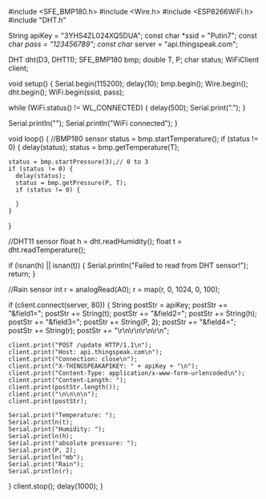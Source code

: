 #include <SFE_BMP180.h>
#include <Wire.h>
#include <ESP8266WiFi.h>
#include "DHT.h"

String apiKey = "3YHS4ZL024XQ5DUA";
const char *ssid =  "Putin7";
const char *pass =  "123456789";
const char* server = "api.thingspeak.com";


DHT dht(D3, DHT11);
SFE_BMP180 bmp;
double T, P;
char status;
WiFiClient client;


void setup() {
  Serial.begin(115200);
  delay(10);
  bmp.begin();
  Wire.begin();
  dht.begin();
  WiFi.begin(ssid, pass);


  while (WiFi.status() != WL_CONNECTED) {
    delay(500);
    Serial.print(".");
  }
  
  Serial.println("");
  Serial.println("WiFi connected");
}

void loop() {
  //BMP180 sensor
  status =  bmp.startTemperature();
  if (status != 0) {
    delay(status);
    status = bmp.getTemperature(T);

    status = bmp.startPressure(3);// 0 to 3
    if (status != 0) {
      delay(status);
      status = bmp.getPressure(P, T);
      if (status != 0) {

      }
    }
  }

  //DHT11 sensor
  float h = dht.readHumidity();
  float t = dht.readTemperature();

  if (isnan(h) || isnan(t)) {
    Serial.println("Failed to read from DHT sensor!");
    return;
  }

  //Rain sensor
  int r = analogRead(A0);
  r = map(r, 0, 1024, 0, 100);


  if (client.connect(server, 80)) {
    String postStr = apiKey;
    postStr += "&field1=";
    postStr += String(t);
    postStr += "&field2=";
    postStr += String(h);
    postStr += "&field3=";
    postStr += String(P, 2);
    postStr += "&field4=";
    postStr += String(r);
    postStr += "\r\n\r\n\r\n\r\n";

    client.print("POST /update HTTP/1.1\n");
    client.print("Host: api.thingspeak.com\n");
    client.print("Connection: close\n");
    client.print("X-THINGSPEAKAPIKEY: " + apiKey + "\n");
    client.print("Content-Type: application/x-www-form-urlencoded\n");
    client.print("Content-Length: ");
    client.print(postStr.length());
    client.print("\n\n\n\n");
    client.print(postStr);

    Serial.print("Temperature: ");
    Serial.println(t);
    Serial.print("Humidity: ");
    Serial.println(h);
    Serial.print("absolute pressure: ");
    Serial.print(P, 2);
    Serial.println("mb");
    Serial.print("Rain");
    Serial.println(r);

  }
  client.stop();
  delay(1000);
}
